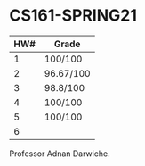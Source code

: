 # CS161-SPRING21
| HW#  | Grade   |
| ---- | ------- |
| 1    | 100/100 |
| 2    |   96.67/100      |
| 3    |     98.8/100    |
| 4    |   100/100      |
| 5    |      100/100   |
| 6    |         |

Professor Adnan Darwiche.
